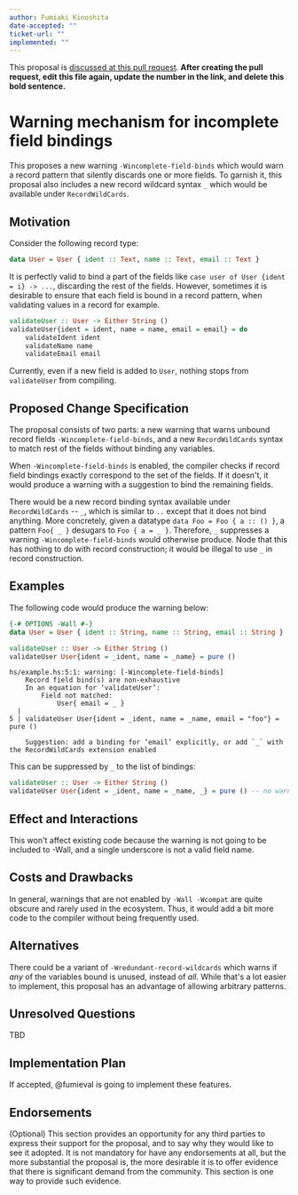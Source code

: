 ```yaml
---
author: Fumiaki Kinoshita
date-accepted: ""
ticket-url: ""
implemented: ""
---
```


This proposal is [discussed at this pull request](https://github.com/ghc-proposals/ghc-proposals/pull/0>).
**After creating the pull request, edit this file again, update the number in
the link, and delete this bold sentence.**

# Warning mechanism for incomplete field bindings

This proposes a new warning `-Wincomplete-field-binds` which would warn a record pattern that silently discards one or more fields.
To garnish it, this proposal also includes a new record wildcard syntax `_` which would be available under `RecordWildCards`.

## Motivation

Consider the following record type:

```haskell
data User = User { ident :: Text, name :: Text, email :: Text }
```

It is perfectly valid to bind a part of the fields like `case user of User {ident = i} -> ...`, discarding the rest of the fields.
However, sometimes it is desirable to ensure that each field is bound in a record pattern, when validating values in a record for example.

```haskell
validateUser :: User -> Either String ()
validateUser{ident = ident, name = name, email = email} = do
    validateIdent ident
    validateName name
    validateEmail email
```

Currently, even if a new field is added to `User`, nothing stops from `validateUser` from compiling.

## Proposed Change Specification

The proposal consists of two parts: a new warning that warns unbound record fields `-Wincomplete-field-binds`, and a new `RecordWildCards` syntax to match rest of the fields without binding any variables.

When `-Wincomplete-field-binds` is enabled, the compiler checks if record field bindings exactly correspond to the set of the fields. If it doesn't, it would produce a warning with a suggestion to bind the remaining fields.

There would be a new record binding syntax available under `RecordWildCards` -- `_`, which is similar to `..` except that it does not bind anything.
More concretely, given a datatype `data Foo = Foo { a :: () }`, a pattern `Foo{ _ }` desugars to `Foo { a = _ }`. Therefore, `_` suppresses a warning `-Wincomplete-field-binds` would otherwise produce.
Node that this has nothing to do with record construction; it would be illegal to use `_` in record construction.

## Examples

The following code would produce the warning below:

```haskell
{-# OPTIONS -Wall #-}
data User = User { ident :: String, name :: String, email :: String }

validateUser :: User -> Either String ()
validateUser User{ident = _ident, name = _name} = pure ()
```

```
hs/example.hs:5:1: warning: [-Wincomplete-field-binds]
    Record field bind(s) are non-exhaustive
    In an equation for ‘validateUser’:
        Field not matched:
            User{ email = _ }
  |
5 | validateUser User{ident = _ident, name = _name, email = "foo"} = pure ()

    Suggestion: add a binding for ‘email’ explicitly, or add `_` with the RecordWildCards extension enabled
```

This can be suppressed by `_` to the list of bindings:

```haskell
validateUser :: User -> Either String ()
validateUser User{ident = _ident, name = _name, _} = pure () -- no warnings!
```

## Effect and Interactions

This won't affect existing code because the warning is not going to be included to -Wall, and a single underscore is not a valid field name.

## Costs and Drawbacks

In general, warnings that are not enabled by `-Wall -Wcompat` are quite obscure and rarely used in the ecosystem. Thus, it would add a bit more code to the compiler without being frequently used.

## Alternatives

There could be a variant of `-Wredundant-record-wildcards` which warns if *any* of the variables bound is unused, instead of *all*.
While that's a lot easier to implement, this proposal has an advantage of allowing arbitrary patterns.

## Unresolved Questions

TBD

## Implementation Plan

If accepted, @fumieval is going to implement these features.

## Endorsements

(Optional) This section provides an opportunity for any third parties to express their
support for the proposal, and to say why they would like to see it adopted.
It is not mandatory for have any endorsements at all, but the more substantial
the proposal is, the more desirable it is to offer evidence that there is
significant demand from the community.  This section is one way to provide
such evidence.
